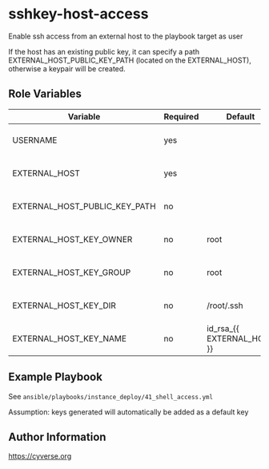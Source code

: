 sshkey-host-access
=========

Enable ssh access from an external host to the playbook target as user

If the host has an existing public key, it can specify a path
EXTERNAL_HOST_PUBLIC_KEY_PATH (located on the EXTERNAL_HOST), otherwise a
keypair will be created.

Role Variables
--------------

| Variable                        | Required     | Default                    | Choices                         | Comments                                     |
|---------------------------------|--------------|----------------------------|---------------------------------|----------------------------------------------|
| USERNAME                        | yes          |                            |                                 | Username that EXTERNAL_HOST can ssh as       |
| EXTERNAL_HOST                   | yes          |                            |                                 | Ansible host that is granted ssh privilege   |
| EXTERNAL_HOST_PUBLIC_KEY_PATH   | no           |                            | <path to existing public key>   | Path to existing public key for access       |
| EXTERNAL_HOST_KEY_OWNER         | no           | root                       |                                 | Owner of generated key pair                  |
| EXTERNAL_HOST_KEY_GROUP         | no           | root                       |                                 | Group of generated key pair                  |
| EXTERNAL_HOST_KEY_DIR           | no           | /root/.ssh                 |                                 | Location of generated key pair               |
| EXTERNAL_HOST_KEY_NAME          | no           | id_rsa_{{ EXTERNAL_HOST }} |                                 | Name of generated key                        |

Example Playbook
----------------

See `ansible/playbooks/instance_deploy/41_shell_access.yml`

Assumption: keys generated will automatically be added as a default key

Author Information
------------------

https://cyverse.org
